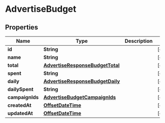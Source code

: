 # AdvertiseBudget

## Properties
Name | Type | Description | Notes
------------ | ------------- | ------------- | -------------
**id** | **String** |  |  [optional]
**name** | **String** |  |  [optional]
**total** | [**AdvertiseResponseBudgetTotal**](AdvertiseResponseBudgetTotal.md) |  |  [optional]
**spent** | **String** |  |  [optional]
**daily** | [**AdvertiseResponseBudgetDaily**](AdvertiseResponseBudgetDaily.md) |  |  [optional]
**dailySpent** | **String** |  |  [optional]
**campaignIds** | [**AdvertiseBudgetCampaignIds**](AdvertiseBudgetCampaignIds.md) |  |  [optional]
**createdAt** | [**OffsetDateTime**](OffsetDateTime.md) |  |  [optional]
**updatedAt** | [**OffsetDateTime**](OffsetDateTime.md) |  |  [optional]
